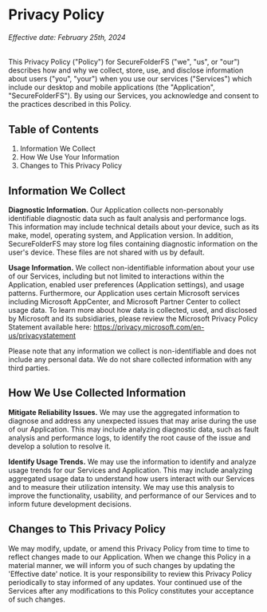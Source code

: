 # Privacy Policy

###### Effective date: February 25th, 2024

This Privacy Policy ("Policy") for SecureFolderFS ("we", "us", or "our") describes how and why we collect, store, use, and disclose information about users ("you", "your") when you use our services ("Services") which include our desktop and mobile applications (the "Application", "SecureFolderFS"). By using our Services, you acknowledge and consent to the practices described in this Policy.

## Table of Contents

1. Information We Collect
2. How We Use Your Information
3. Changes to This Privacy Policy

## Information We Collect

**Diagnostic Information.** Our Application collects non-personably identifiable diagnostic data such as fault analysis and performance logs. This information may include technical details about your device, such as its make, model, operating system, and Application version. In addition, SecureFolderFS may store log files containing diagnostic information on the user's device. These files are not shared with us by default.

**Usage Information.** We collect non-identifiable information about your use of our Services, including but not limited to interactions within the Application, enabled user preferences (Application settings), and usage patterns. Furthermore, our Application uses certain Microsoft services including Microsoft AppCenter, and Microsoft Partner Center to collect usage data. To learn more about how data is collected, used, and disclosed by Microsoft and its subsidiaries, please review the Microsoft Privacy Policy Statement available here: https://privacy.microsoft.com/en-us/privacystatement

Please note that any information we collect is non-identifiable and does not include any personal data. We do not share collected information with any third parties.

## How We Use Collected Information

**Mitigate Reliability Issues.** We may use the aggregated information to diagnose and address any unexpected issues that may arise during the use of our Application. This may include analyzing diagnostic data, such as fault analysis and performance logs, to identify the root cause of the issue and develop a solution to resolve it.

**Identify Usage Trends.** We may use the information to identify and analyze usage trends for our Services and Application. This may include analyzing aggregated usage data to understand how users interact with our Services and to measure their utilization intensity. We may use this analysis to improve the functionality, usability, and performance of our Services and to inform future development decisions.

## Changes to This Privacy Policy

We may modify, update, or amend this Privacy Policy from time to time to reflect changes made to our Application. When we change this Policy in a material manner, we will inform you of such changes by updating the 'Effective date' notice. It is your responsibility to review this Privacy Policy periodically to stay informed of any updates. Your continued use of the Services after any modifications to this Policy constitutes your acceptance of such changes.
